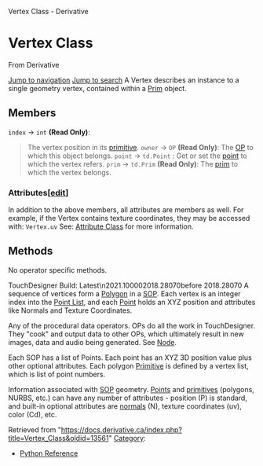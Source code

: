 

Vertex Class - Derivative




# Vertex Class
From Derivative

[Jump to navigation](#mw-head)
[Jump to search](#searchInput)
A Vertex describes an instance to a single geometry vertex, contained within a [Prim](Prim_Class.html "Prim Class") object.
  

## Members
`index` → `int` **(Read Only)**:
> The vertex position in its [primitive](Prim_Class.html "Prim Class").
`owner` → `OP` **(Read Only)**:
> The [OP](OP_Class.html "OP Class") to which this object belongs.
`point` → `td.Point` :
> Get or set the [point](Point_Class.html "Point Class") to which the vertex refers.
`prim` → `td.Prim` **(Read Only)**:
> The [prim](Prim_Class.html "Prim Class") to which the vertex belongs.
### Attributes[[edit](https://docs.derivative.ca/index.php?title=Template:SubSection&action=edit&section=T-1 "Edit section: Attributes")]
In addition to the above members, all attributes are members as well.
For example, if the Vertex contains texture coordinates, they may be accessed with: `Vertex.uv`
See: [Attribute Class](Attribute_Class.html "Attribute Class") for more information.
## Methods
No operator specific methods.
  
TouchDesigner Build: Latest\n2021.100002018.28070before 2018.28070
A sequence of vertices form a [Polygon](Polygon.html "Polygon") in a [SOP](SOP.html "SOP"). Each vertex is an integer index into the [Point List](Point_List.html "Point List"), and each [Point](Point.html "Point") holds an XYZ position and attributes like Normals and Texture Coordinates.

Any of the procedural data operators. OPs do all the work in TouchDesigner. They "cook" and output data to other OPs, which ultimately result in new images, data and audio being generated. See [Node](Node.html "Node").

Each SOP has a list of Points. Each point has an XYZ 3D position value plus other optional attributes. Each polygon [Primitive](Primitive.html "Primitive") is defined by a vertex list, which is list of point numbers.

Information associated with [SOP](SOP.html "SOP") geometry. [Points](Point.html "Point") and [primitives](Primitive.html "Primitive") (polygons, NURBS, etc.) can have any number of attributes - position (P) is standard, and built-in optional attributes are [normals](Normals.html "Normals") (N), texture coordinates (uv), color (Cd), etc.

Retrieved from "<https://docs.derivative.ca/index.php?title=Vertex_Class&oldid=13561>"
[Category](Special_Categories.html "Special:Categories"):
* [Python Reference](Category_Python_Reference.html "Category:Python Reference")